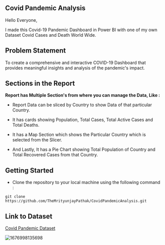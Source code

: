 ## Covid Pandemic Analysis

Hello Everyone,

I made this Covid-19 Pandemic Dashboard in Power BI with one of my own Dataset Covid Cases and Death World Wide.

## Problem Statement

To create a comprehensive and interactive COVID-19 Dashboard that provides meaningful insights and analysis of the pandemic's impact.

## Sections in the Report

**Report has Multiple Section's from where you can manage the Data, Like :**

- Report Data can be sliced by Country to show Data of that particular Country.

- It has cards showing Population, Total Cases, Total Active Cases and Total Deaths.

- It has a Map Section which shows the Particular Country which is selected from the Slicer.

- And Lastly, It has a Pie Chart showing Total Population of Country and Total Recovered Cases from that Country.

## Getting Started

- Clone the repository to your local machine using the following command :
```
git clone https://github.com/TheMrityunjayPathak/CovidPandemicAnalysis.git
```

## Link to Dataset
[Covid Pandemic Dataset](https://www.kaggle.com/datasets/themrityunjaypathak/covid-cases-and-deaths-worldwide)

![1676998135698](https://github.com/TheMrityunjayPathak/CovidPandemicAnalysis/assets/123563634/deecdf9c-759c-43e7-bd21-536a8c046148)
